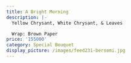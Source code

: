 ```yaml
---
title: A Bright Morning
description: |-
  Yellow Chrysant, White Chrysant, & Leaves

  Wrap: Brown Paper
price: '155000'
category: Special Bouquet
display_picture: /images/feed231-bersemi.jpg
---
```


